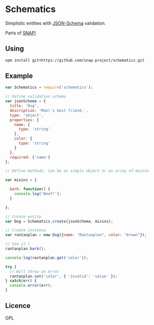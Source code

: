 # Schematics

Simplistic entities with [JSON-Schema](http://json-schema.org/) validation.

Parts of [SNAP!](https://github.com/snap-project/snap.git)

## Using

```bash
npm install git+https://github.com/snap-project/schematics.git
```

## Example

```js
var Schematics = require('schematics');

// Define validation schema
var jsonSchema = {
  title: 'Dog',
  description: 'Man\'s best friend.',
  type: 'object',
  properties: {
    name: {
      type: 'string'
    },
    color: {
      type: 'string'
    }
  },
  required: ['name']
};

// Define methods, can be an simple object or an array of mixins

var mixins = {

  bark: function() {
    console.log('Woof!');
  }

};

// Create entity
var Dog = Schematics.create(jsonSchema, mixins);

// Create instance
var rantanplan = new Dog({name: "Rantanplan", color: "brown"});

// Use it !
rantanplan.bark();

console.log(rantanplan.get('color'));

try {
  // Will throw an error
  rantanplan.set('color', { 'invalid': 'value' });
} catch(err) {
  console.error(err);
}

```

## Licence

GPL
